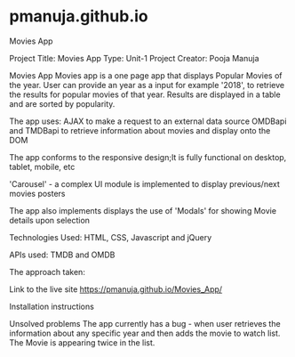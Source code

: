 # pmanuja.github.io
Movies App


Project Title: Movies App
Type: Unit-1 Project
Creator: Pooja Manuja


Movies App
Movies app is a one page app that displays Popular Movies of the year. User can provide an year as a input for example '2018', to retrieve the results for popular movies of that year. Results are displayed in a table and are sorted by popularity.

The app uses:
AJAX to make a request to an external data source OMDBapi and TMDBapi to retrieve information about movies and display onto the DOM

The app conforms to the responsive design;It is fully functional on desktop, tablet, mobile, etc

'Carousel' - a complex UI module is implemented to display previous/next movies posters

The app also implements displays the use of 'Modals' for showing Movie details upon selection


Technologies Used:
HTML, CSS, Javascript and jQuery

APIs used:
TMDB and OMDB

The approach taken:


Link to the live site
https://pmanuja.github.io/Movies_App/

Installation instructions

Unsolved problems
The app currently has a bug - when user retrieves the information about any specific year and then adds the movie to watch list. The Movie is appearing twice in the list.

